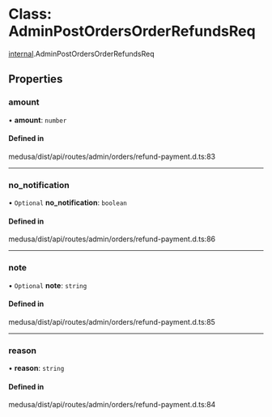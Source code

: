 # Class: AdminPostOrdersOrderRefundsReq

[internal](../modules/internal-14.md).AdminPostOrdersOrderRefundsReq

## Properties

### amount

• **amount**: `number`

#### Defined in

medusa/dist/api/routes/admin/orders/refund-payment.d.ts:83

___

### no\_notification

• `Optional` **no\_notification**: `boolean`

#### Defined in

medusa/dist/api/routes/admin/orders/refund-payment.d.ts:86

___

### note

• `Optional` **note**: `string`

#### Defined in

medusa/dist/api/routes/admin/orders/refund-payment.d.ts:85

___

### reason

• **reason**: `string`

#### Defined in

medusa/dist/api/routes/admin/orders/refund-payment.d.ts:84
